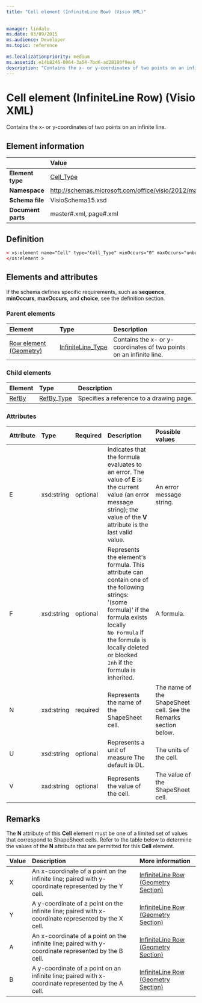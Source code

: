 ```yaml
---
title: "Cell element (InfiniteLine Row) (Visio XML)"
 
 
manager: lindalu
ms.date: 03/09/2015
ms.audience: Developer
ms.topic: reference
 
ms.localizationpriority: medium
ms.assetid: e14b8246-0064-3a54-7bd6-ad28180f9ea6
description: "Contains the x- or y-coordinates of two points on an infinite line."
---
```


# Cell element (InfiniteLine Row) (Visio XML)

Contains the x- or y-coordinates of two points on an infinite line.
  
## Element information

||Value |
|:-----|:-----|
|**Element type** <br/> |[Cell_Type](cell_type-complextypevisio-xml.md) <br/> |
|**Namespace** <br/> |http://schemas.microsoft.com/office/visio/2012/main  <br/> |
|**Schema file** <br/> |VisioSchema15.xsd  <br/> |
|**Document parts** <br/> |master#.xml, page#.xml  <br/> |
   
## Definition

```XML
< xs:element name="Cell" type="Cell_Type" minOccurs="0" maxOccurs="unbounded" >
</xs:element >
```

## Elements and attributes

If the schema defines specific requirements, such as **sequence**, **minOccurs**, **maxOccurs**, and **choice**, see the definition section. 
  
### Parent elements

|**Element**|**Type**|**Description**|
|:-----|:-----|:-----|
|[Row element (Geometry)](row-element-geometry-sectionvisio-xml.md) <br/> |[InfiniteLine_Type](infiniteline_type-complextypevisio-xml.md) <br/> |Contains the x- or y-coordinates of two points on an infinite line. |
   
### Child elements

|**Element**|**Type**|**Description**|
|:-----|:-----|:-----|
|[RefBy](refby-element-cell_type-complextypevisio-xml.md) <br/> |[RefBy_Type](refby_type-complextypevisio-xml.md) <br/> |Specifies a reference to a drawing page. |
   
### Attributes

|**Attribute**|**Type**|**Required**|**Description**|**Possible values**|
|:-----|:-----|:-----|:-----|:-----|
|E  <br/> |xsd:string  <br/> |optional  <br/> |Indicates that the formula evaluates to an error. The value of **E** is the current value (an error message string); the value of the **V** attribute is the last valid value. |An error message string. |
|F  <br/> |xsd:string  <br/> |optional  <br/> | Represents the element's formula. This attribute can contain one of the following strings:  <br/>  '(some formula)' if the formula exists locally  <br/> `No Formula` if the formula is locally deleted or blocked  <br/> `Inh` if the formula is inherited. |A formula. |
|N  <br/> |xsd:string  <br/> |required  <br/> |Represents the name of the ShapeSheet cell. |The name of the ShapeSheet cell. See the Remarks section below. |
|U  <br/> |xsd:string  <br/> |optional  <br/> |Represents a unit of measure The default is DL. |The units of the cell. |
|V  <br/> |xsd:string  <br/> |optional  <br/> |Represents the value of the cell. |The value of the ShapeSheet cell. |
   
## Remarks

The **N** attribute of this **Cell** element must be one of a limited set of values that correspond to ShapeSheet cells. Refer to the table below to determine the values of the **N** attribute that are permitted for this **Cell** element. 
  
|**Value**|**Description**|**More information**|
|:-----|:-----|:-----|
|X  <br/> |An x-coordinate of a point on the infinite line; paired with y-coordinate represented by the Y cell. |[InfiniteLine Row (Geometry Section)](infiniteline-row-geometry-section.md) <br/> |
|Y  <br/> |A y-coordinate of a point on the infinite line; paired with x-coordinate represented by the X cell. |[InfiniteLine Row (Geometry Section)](infiniteline-row-geometry-section.md) <br/> |
|A  <br/> |An x-coordinate of a point on the infinite line; paired with y-coordinate represented by the B cell. |[InfiniteLine Row (Geometry Section)](infiniteline-row-geometry-section.md) <br/> |
|B  <br/> |A y-coordinate of a point on an infinite line; paired with x-coordinate represented by the A cell. |[InfiniteLine Row (Geometry Section)](infiniteline-row-geometry-section.md) <br/> |
   

